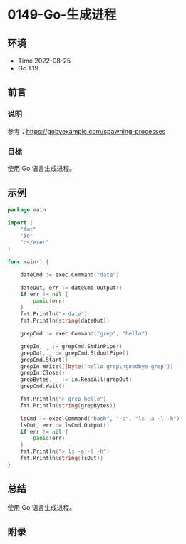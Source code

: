 # 0149-Go-生成进程

## 环境

- Time 2022-08-25
- Go 1.19

## 前言

### 说明

参考：<https://gobyexample.com/spawning-processes>

### 目标

使用 Go 语言生成进程。

## 示例

```go
package main

import (
    "fmt"
    "io"
    "os/exec"
)

func main() {

    dateCmd := exec.Command("date")

    dateOut, err := dateCmd.Output()
    if err != nil {
        panic(err)
    }
    fmt.Println("> date")
    fmt.Println(string(dateOut))

    grepCmd := exec.Command("grep", "hello")

    grepIn, _ := grepCmd.StdinPipe()
    grepOut, _ := grepCmd.StdoutPipe()
    grepCmd.Start()
    grepIn.Write([]byte("hello grep\ngoodbye grep"))
    grepIn.Close()
    grepBytes, _ := io.ReadAll(grepOut)
    grepCmd.Wait()

    fmt.Println("> grep hello")
    fmt.Println(string(grepBytes))

    lsCmd := exec.Command("bash", "-c", "ls -a -l -h")
    lsOut, err := lsCmd.Output()
    if err != nil {
        panic(err)
    }
    fmt.Println("> ls -a -l -h")
    fmt.Println(string(lsOut))
}
```

## 总结

使用 Go 语言生成进程。

## 附录
